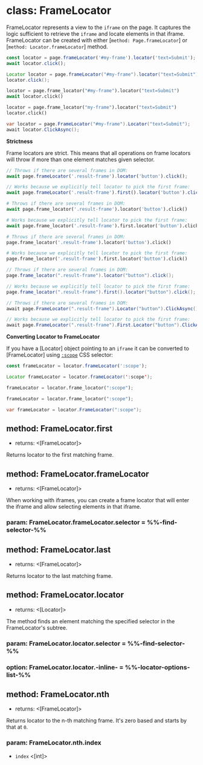 # class: FrameLocator

FrameLocator represents a view to the `iframe` on the page. It captures the logic sufficient to retrieve the `iframe` and locate elements in that iframe. FrameLocator can be created with either [`method: Page.frameLocator`] or [`method: Locator.frameLocator`] method.

```js
const locator = page.frameLocator('#my-frame').locator('text=Submit');
await locator.click();
```

```java
Locator locator = page.frameLocator("#my-frame").locator("text=Submit");
locator.click();
```

```python async
locator = page.frame_locator("#my-frame").locator("text=Submit")
await locator.click()
```

```python sync
locator = page.frame_locator("my-frame").locator("text=Submit")
locator.click()
```

```csharp
var locator = page.FrameLocator("#my-frame").Locator("text=Submit");
await locator.ClickAsync();
```

**Strictness**

Frame locators are strict. This means that all operations on frame locators will throw if more than one element matches given selector.

```js
// Throws if there are several frames in DOM:
await page.frameLocator('.result-frame').locator('button').click();

// Works because we explicitly tell locator to pick the first frame:
await page.frameLocator('.result-frame').first().locator('button').click();
```

```python async
# Throws if there are several frames in DOM:
await page.frame_locator('.result-frame').locator('button').click()

# Works because we explicitly tell locator to pick the first frame:
await page.frame_locator('.result-frame').first.locator('button').click()
```

```python sync
# Throws if there are several frames in DOM:
page.frame_locator('.result-frame').locator('button').click()

# Works because we explicitly tell locator to pick the first frame:
page.frame_locator('.result-frame').first.locator('button').click()
```

```java
// Throws if there are several frames in DOM:
page.frame_locator(".result-frame").locator("button").click();

// Works because we explicitly tell locator to pick the first frame:
page.frame_locator(".result-frame").first().locator("button").click();
```

```csharp
// Throws if there are several frames in DOM:
await page.FrameLocator(".result-frame").Locator("button").ClickAsync();

// Works because we explicitly tell locator to pick the first frame:
await page.FrameLocator(".result-frame").First.Locator("button").ClickAsync();
```

**Converting Locator to FrameLocator**

If you have a [Locator] object pointing to an `iframe` it can be converted to [FrameLocator] using [`:scope`](https://developer.mozilla.org/en-US/docs/Web/CSS/:scope) CSS selector:

```js
const frameLocator = locator.frameLocator(':scope');
```

```java
Locator frameLocator = locator.frameLocator(':scope');
```

```python async
frameLocator = locator.frame_locator(":scope");
```

```python sync
frameLocator = locator.frame_locator(":scope");
```

```csharp
var frameLocator = locator.FrameLocator(":scope");
```

## method: FrameLocator.first
- returns: <[FrameLocator]>

Returns locator to the first matching frame.


## method: FrameLocator.frameLocator
- returns: <[FrameLocator]>

When working with iframes, you can create a frame locator that will enter the iframe and allow selecting elements
in that iframe.

### param: FrameLocator.frameLocator.selector = %%-find-selector-%%


## method: FrameLocator.last
- returns: <[FrameLocator]>

Returns locator to the last matching frame.


## method: FrameLocator.locator
- returns: <[Locator]>

The method finds an element matching the specified selector in the FrameLocator's subtree.

### param: FrameLocator.locator.selector = %%-find-selector-%%
### option: FrameLocator.locator.-inline- = %%-locator-options-list-%%


## method: FrameLocator.nth
- returns: <[FrameLocator]>

Returns locator to the n-th matching frame. It's zero based and starts by that at `0`.

### param: FrameLocator.nth.index
- `index` <[int]>
